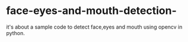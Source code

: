 # face-eyes-and-mouth-detection-
it's about a sample code to detect face,eyes and mouth using opencv in python.

